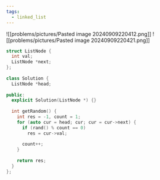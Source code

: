 ```yaml
---
tags:
  - linked_list
---
```

![[problems/pictures/Pasted image 20240909220412.png]]
![[problems/pictures/Pasted image 20240909220421.png]]

```c++
struct ListNode {  
  int val;  
  ListNode *next;  
};  
  
class Solution {  
  ListNode *head;  
  
public:  
  explicit Solution(ListNode *) {}  
  
  int getRandom() {  
    int res = -1, count = 1;  
    for (auto cur = head; cur; cur = cur->next) {  
      if (rand() % count == 0)  
        res = cur->val;  
  
      count++;  
    }  
  
    return res;  
  }  
};
```